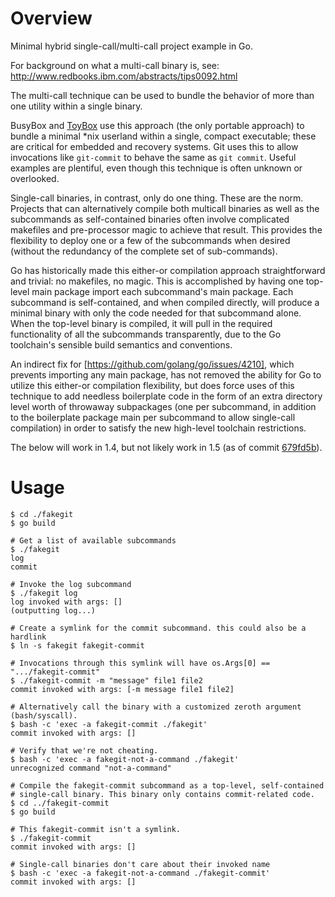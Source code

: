 # Overview

Minimal hybrid single-call/multi-call project example in Go.

For background on what a multi-call binary is, see:
http://www.redbooks.ibm.com/abstracts/tips0092.html

The multi-call technique can be used to bundle the behavior of more than one
utility within a single binary.

BusyBox and [ToyBox](http://www.landley.net/toybox/about.html) use this
approach (the only portable approach) to bundle a minimal *nix userland within
a single, compact executable; these are critical for embedded and recovery
systems.  Git uses this to allow invocations like `git-commit` to behave the
same as `git commit`.  Useful examples are plentiful, even though this
technique is often unknown or overlooked.

Single-call binaries, in contrast, only do one thing. These are the norm.
Projects that can alternatively compile both multicall binaries as well as the
subcommands as self-contained binaries often involve complicated makefiles and
pre-processor magic to achieve that result. This provides the flexibility
to deploy one or a few of the subcommands when desired (without the redundancy
of the complete set of sub-commands).

Go has historically made this either-or compilation approach straightforward
and trivial: no makefiles, no magic. This is accomplished by having one
top-level main package import each subcommand's main package. Each subcommand
is self-contained, and when compiled directly, will produce a minimal binary
with only the code needed for that subcommand alone. When the top-level binary
is compiled, it will pull in the required functionality of all the subcommands
transparently, due to the Go toolchain's sensible build semantics and
conventions.

An indirect fix for [https://github.com/golang/go/issues/4210], which prevents
importing any main package, has not removed the ability for Go to utilize this
either-or compilation flexibility, but does force uses of this technique to add
needless boilerplate code in the form of an extra directory level worth of
throwaway subpackages (one per subcommand, in addition to the boilerplate
package main per subcommand to allow single-call compilation) in order to
satisfy the new high-level toolchain restrictions.

The below will work in 1.4, but not likely work in 1.5 (as of commit
[679fd5b](https://github.com/golang/go/commit/679fd5b4479e0b9936344a33e07a0d1f904c362b)).

# Usage

	$ cd ./fakegit
	$ go build

	# Get a list of available subcommands
	$ ./fakegit
	log
	commit

	# Invoke the log subcommand
	$ ./fakegit log
	log invoked with args: []
	(outputting log...)

	# Create a symlink for the commit subcommand. this could also be a hardlink
	$ ln -s fakegit fakegit-commit 

	# Invocations through this symlink will have os.Args[0] == ".../fakegit-commit"
	$ ./fakegit-commit -m "message" file1 file2
	commit invoked with args: [-m message file1 file2]

	# Alternatively call the binary with a customized zeroth argument (bash/syscall).
	$ bash -c 'exec -a fakegit-commit ./fakegit'
	commit invoked with args: []

	# Verify that we're not cheating.
	$ bash -c 'exec -a fakegit-not-a-command ./fakegit'
	unrecognized command "not-a-command"

	# Compile the fakegit-commit subcommand as a top-level, self-contained
	# single-call binary. This binary only contains commit-related code.
	$ cd ../fakegit-commit
	$ go build

	# This fakegit-commit isn't a symlink.
	$ ./fakegit-commit
	commit invoked with args: []

	# Single-call binaries don't care about their invoked name
	$ bash -c 'exec -a fakegit-not-a-command ./fakegit-commit'
	commit invoked with args: []
